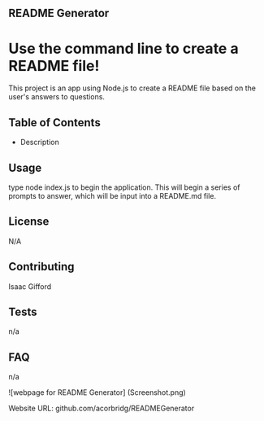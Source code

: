 ## README Generator
# Use the command line to create a README file!

This project is an app using Node.js to create a README file based on the user's answers to questions.

## Table of Contents 
* Description

## Usage 
type node index.js to begin the application. This will begin a series of prompts to answer, which will be input into a README.md file.

## License 
N/A

## Contributing 
Isaac Gifford

## Tests 
n/a

## FAQ 
n/a

![webpage for README Generator]
(Screenshot.png)

 Website URL: github.com/acorbridg/READMEGenerator